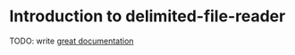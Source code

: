 # Introduction to delimited-file-reader

TODO: write [great documentation](http://jacobian.org/writing/what-to-write/)
